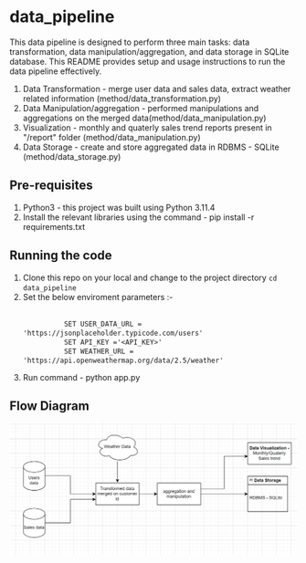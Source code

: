 # data_pipeline

This data pipeline is designed to perform three main tasks: data transformation, data manipulation/aggregation, and data storage in SQLite database. This README provides setup and usage instructions to run the data pipeline effectively.

   1. Data Transformation - merge user data and sales data, extract weather related information (method/data_transformation.py)
   2. Data Manipulation/aggregation - performed manipulations and aggregations on the merged data(method/data_manipulation.py)
   3. Visualization - monthly and quaterly sales trend reports present in "/report" folder (method/data_manipulation.py)
   4. Data Storage - create and store aggregated data in RDBMS - SQLite (method/data_storage.py)

## Pre-requisites
 1. Python3 - this project was built using Python 3.11.4
 2. Install the relevant libraries using the command - pip install -r requirements.txt
 
## Running the code
 1. Clone this repo on your local and change to the project directory `cd data_pipeline`  
 2. Set the below enviroment parameters :-
    ```

              SET USER_DATA_URL = 'https://jsonplaceholder.typicode.com/users'
              SET API_KEY ='<API_KEY>'
              SET WEATHER_URL = 'https://api.openweathermap.org/data/2.5/weather'

    ```  
 3. Run command - python app.py 

 ## Flow Diagram

 ![screenshot](doc/Flow_Diagram.png)
